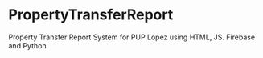 # PropertyTransferReport
Property Transfer Report System for PUP Lopez using HTML, JS. Firebase and Python
